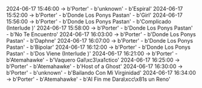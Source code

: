 2024-06-17 15:46:00 -> b'Porter' - b'unknown' - b'Espiral'
2024-06-17 15:52:00 -> b'Porter' - b'Donde Los Ponys Pastan' - b'Girl'
2024-06-17 15:56:00 -> b'Porter' - b'Donde Los Ponys Pastan' - b'Complicado (Interlude )'
2024-06-17 15:58:00 -> b'Porter' - b'Donde Los Ponys Pastan' - b'No Te Encuentro'
2024-06-17 16:03:00 -> b'Porter' - b'Donde Los Ponys Pastan' - b'Daphne'
2024-06-17 16:07:00 -> b'Porter' - b'Donde Los Ponys Pastan' - b'Bipolar'
2024-06-17 16:12:00 -> b'Porter' - b'Donde Los Ponys Pastan' - b'Dos Viene (Interlude )'
2024-06-17 16:21:00 -> b'Porter' - b'Atemahawke' - b'Vaquero Gal\xc3\xa1ctico'
2024-06-17 16:25:00 -> b'Porter' - b'Atemahawke' - b'Host of a Ghost'
2024-06-17 16:30:00 -> b'Porter' - b'unknown' - b'Bailando Con Mi Virginidad'
2024-06-17 16:34:00 -> b'Porter' - b'Atemahawke' - b'Al Fin me Dara\xcc\x81s un Reno'
